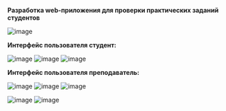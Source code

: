 **Разработка web-приложения для проверки практических заданий студентов**

![image](https://github.com/c0l0b0k/rsodpo/assets/104769390/baf04ad9-50d8-455c-b309-97789cbb6057)

**Интерфейс пользователя студент:**

![image](https://github.com/c0l0b0k/rsodpo/assets/104769390/a0793cf8-2550-410e-b508-4ebb1af1dc3c)
![image](https://github.com/c0l0b0k/rsodpo/assets/104769390/ee0c4f0c-7c80-4cd0-b200-5b41805d4153)
![image](https://github.com/c0l0b0k/rsodpo/assets/104769390/3c1c7050-2f7a-47ae-b626-69b9b1761b46)

**Интерфейс пользователя преподаватель:**

![image](https://github.com/c0l0b0k/rsodpo/assets/104769390/5d0df666-e71d-4163-8141-d3fd02caa15d)
![image](https://github.com/c0l0b0k/rsodpo/assets/104769390/82dc4737-4112-4102-96db-b2d3483e512d)
![image](https://github.com/c0l0b0k/rsodpo/assets/104769390/950e9c14-fffd-4285-b151-1ebea264e6ca)

![image](https://github.com/c0l0b0k/rsodpo/assets/104769390/33b2147a-23a2-47bd-a3e1-7ee355d6f4f8)
![image](https://github.com/c0l0b0k/rsodpo/assets/104769390/5c9c3201-4382-4256-8e35-040c01e4b1f3)












